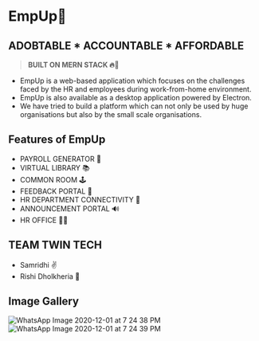 # **EmpUp🚀**
## **ADOBTABLE * ACCOUNTABLE * AFFORDABLE**
> **BUILT ON MERN STACK 🔥💯**

- EmpUp is a web-based application which focuses on the challenges faced by the HR and employees during work-from-home environment.
- EmpUp is also available as a desktop application powered by Electron.
- We have tried to build a platform which can not only be used by huge organisations but also by the small scale organisations.


## Features of EmpUp
- PAYROLL GENERATOR 🧾
- VIRTUAL LIBRARY 📚
- COMMON ROOM 🕹 
- FEEDBACK PORTAL 👀 
- HR DEPARTMENT CONNECTIVITY 👏
- ANNOUNCEMENT PORTAL 🔊
- HR OFFICE 👨‍💼

## **TEAM TWIN TECH**
- Samridhi ✌
- Rishi Dholkheria 🤘

## **Image Gallery**
![WhatsApp Image 2020-12-01 at 7 24 38 PM](https://user-images.githubusercontent.com/64290511/100750557-3649f300-340c-11eb-9fdb-efa4807ef161.jpeg)
![WhatsApp Image 2020-12-01 at 7 24 39 PM](https://user-images.githubusercontent.com/64290511/100750571-3ba73d80-340c-11eb-889e-61d6f984aa98.jpeg)
